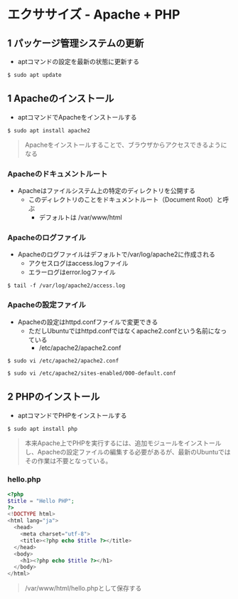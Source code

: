 # エクササイズ - Apache + PHP

## 1 パッケージ管理システムの更新

+ aptコマンドの設定を最新の状態に更新する

```
$ sudo apt update
```

## 1 Apacheのインストール

+ aptコマンドでApacheをインストールする

```
$ sudo apt install apache2
```

> Apacheをインストールすることで、ブラウザからアクセスできるようになる

### Apacheのドキュメントルート

+ Apacheはファイルシステム上の特定のディレクトリを公開する
  + このディレクトリのことをドキュメントルート（Document Root）と呼ぶ
    + デフォルトは /var/www/html

### Apacheのログファイル

+ Apacheのログファイルはデフォルトで/var/log/apache2に作成される
  + アクセスログはaccess.logファイル
  + エラーログはerror.logファイル

```
$ tail -f /var/log/apache2/access.log
```

### Apacheの設定ファイル

+ Apacheの設定はhttpd.confファイルで変更できる
  + ただしUbuntuではhttpd.confではなくapache2.confという名前になっている
    + /etc/apache2/apache2.conf

```
$ sudo vi /etc/apache2/apache2.conf
```

```
$ sudo vi /etc/apache2/sites-enabled/000-default.conf
```


## 2 PHPのインストール

+ aptコマンドでPHPをインストールする

```
$ sudo apt install php
```

> 本来Apache上でPHPを実行するには、追加モジュールをインストールし、Apacheの設定ファイルの編集する必要があるが、最新のUbuntuではその作業は不要となっている。

### hello.php

```php
<?php
$title = "Hello PHP";
?>
<!DOCTYPE html>
<html lang="ja">
  <head>
    <meta charset="utf-8">
    <title><?php echo $title ?></title>
  </head>
  <body>
    <h1><?php echo $title ?></h1>
  </body>
</html>
```

> /var/www/html/hello.phpとして保存する

